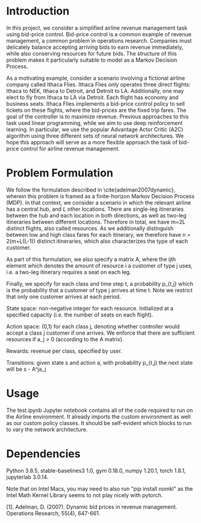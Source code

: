 # Introduction

In this project, we consider a simplified airline revenue management task using bid-price control. Bid-price control is a common example of revenue management, a common problem in operations research. Companies must delicately balance accepting arriving bids to earn revenue immediately, while also conserving resources for future bids. The structure of this problem makes it particularly suitable to model as a Markov Decision Process.

As a motivating example, consider a scenario involving a fictional airline company called Ithaca Flies. Ithaca Flies only operates three direct flights: Ithaca to NEK, Ithaca to Detroit, and Detroit to LA. Additionally, one may elect to fly from Ithaca to LA via Detroit. Each flight has economy and business seats. Ithaca Flies implements a bid-price control policy to sell tickets on these flights, where the bid-prices are the fixed trip fares. The goal of the controller is to maximize revenue. Previous approaches to this task used linear programming, while we aim to use deep reinforcement learning. In particular, we use the popular Advantage Actor Critic (A2C) algorithm using three different sets of neural network architectures. We hope this approach will serve as a more flexible approach the task of bid-price control for airline revenue management. 

# Problem Formulation

We follow the formulation described in \cite{adelman2007dynamic}, wherein this problem is framed as a finite-horizon Markov Decision Process (MDP). In that context, we consider a scenario in which the relevant airline has a central hub, and $L$ other locations. There are single-leg itineraries between the hub and each location in both directions, as well as two-leg itineraries between different locations. Therefore in total, we have m=2L distinct flights, also called resources. As we additionally distinguish between low and high class fares for each itinerary, we therefore have n = 2(m+L(L-1)) distinct itineraries, which also characterizes the type of each customer.

As part of this formulation, we also specify a matrix A, where the ijth element which denotes the amount of resource i a customer of type j uses, i.e. a two-leg itinerary requires a seat on each leg.

Finally, we specify for each class and time step t, a probability p_{t,j} which is the probability that a customer of type j arrives at time t. Note we restrict that only one customer arrives at each period.

State space: non-negative integer for each resource. Initialized at a specified capacity (i.e. the number of seats on each flight).

Action space: (0,1) for each class j, denoting whether controller would accept a class j customer if one arrives. We enforce that there are sufficient resources if a_j > 0 (according to the A matrix).

Rewards: revenue per class, specified by user.

Transitions: given state s and action a, with probability p_{t,j} the next state will be s - A^ja_j

# Usage

The test.ipynb Jupyter notebook contains all of the code required to run on the Airline environment. It already imports the custom environment as well as our custom policy classes. It should be self-evident which blocks to run to vary the network architecture.

# Dependencies
Python 3.8.5, stable-baselines3 1.0, gym 0.18.0, numpy 1.20.1, torch 1.8.1, jupyterlab 3.0.14.

Note that on Intel Macs, you may need to also run "pip install nomkl" as the Intel Math Kernel Library seems to not play nicely with pytorch.


[1]. Adelman, D. (2007). Dynamic bid prices in revenue management. Operations Research, 55(4), 647-661.
